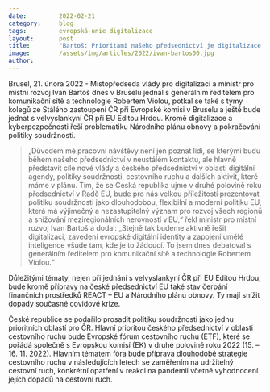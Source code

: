 ```yaml
---
date:         2022-02-21
category:     blog
tags:         evropská-unie digitalizace 
layout:       post
title:        "Bartoš: Prioritami našeho předsednictví je digitalizace, podpora cestovního ruchu a politika soudržnosti"
image:        /assets/img/articles/2022/ivan-bartos00.jpg
author:       
---
```


Brusel, 21. února 2022 - Místopředseda vlády pro digitalizaci a ministr pro místní rozvoj Ivan Bartoš dnes v Bruselu jednal s generálním ředitelem pro komunikační sítě a technologie Robertem Violou, potkal se také s týmy kolegů ze Stálého zastoupení ČR při Evropské komisi v Bruselu a ještě bude jednat s velvyslankyní ČR při EU Editou Hrdou. Kromě digitalizace a kyberpezpečnosti řeší problematiku Národního plánu obnovy a pokračování politiky soudržnosti.

> „Důvodem mé pracovní návštěvy není jen poznat lidi, se kterými budu během našeho předsednictví v neustálém kontaktu, ale hlavně představit cíle nové vlády a českého předsednictví v oblasti digitální agendy, politiky soudržnosti, cestovního ruchu a dalších aktivit, které máme v plánu. Tím, že se Česká republika ujme v druhé polovině roku předsednictví v Radě EU, bude pro nás velkou příležitostí prezentovat politiku soudržnosti jako dlouhodobou, flexibilní a moderní politiku EU, která má výjimečný a nezastupitelný význam pro rozvoj všech regionů a snižování meziregionálních nerovností v EU,“ řekl ministr pro místní rozvoj Ivan Bartoš a dodal: „Stejně tak budeme aktivně řešit digitalizaci, zavedení evropské digitální identity a zapojení umělé inteligence všude tam, kde je to žádoucí. To jsem dnes debatoval s generálním ředitelem pro komunikační sítě a technologie Robertem Violou.“
 
Důležitými tématy, nejen při jednání s velvyslankyní ČR při EU Editou Hrdou, bude kromě přípravy na české předsednictví EU také stav čerpání finančních prostředků REACT – EU a Národního plánu obnovy. Ty mají snížit dopady současné covidové krize.
 
České republice se podařilo prosadit politiku soudržnosti jako jednu prioritních oblastí pro ČR. Hlavní prioritou českého předsednictví v oblasti cestovního ruchu bude Evropské fórum cestovního ruchu (ETF), které se pořádá společně s Evropskou komisí (EK) v druhé polovině roku 2022 (15. – 16. 11. 2022). Hlavním tématem fóra bude příprava dlouhodobé strategie cestovního ruchu v následujících letech se zaměřením na udržitelný cestovní ruch, konkrétní opatření v reakci na pandemii včetně vyhodnocení jejích dopadů na cestovní ruch.
